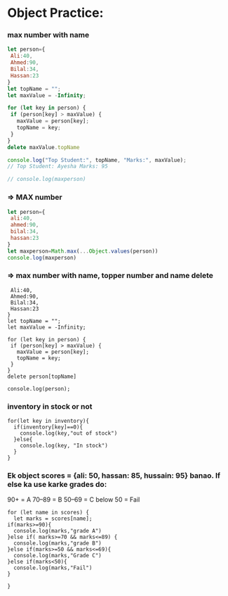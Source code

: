 # Object Practice:
 ### max number with name

 ```javascript
let person={
  Ali:40,
  Ahmed:90,
  Bilal:34,
  Hassan:23
}
let topName = "";
let maxValue = -Infinity;

for (let key in person) {
  if (person[key] > maxValue) {
    maxValue = person[key];
    topName = key;
  }
}
delete maxValue.topName

console.log("Top Student:", topName, "Marks:", maxValue);
// Top Student: Ayesha Marks: 95

// console.log(maxperson) 
 ```

### => MAX number 

 ```javascript
let person={
  ali:40,
  ahmed:90,
  bilal:34,
  hassan:23
}
let maxperson=Math.max(...Object.values(person))
console.log(maxperson)
 ```
### => max number with name, topper number and name delete
``` let person={
 Ali:40,
 Ahmed:90,
 Bilal:34,
 Hassan:23
}
let topName = "";
let maxValue = -Infinity;

for (let key in person) {
 if (person[key] > maxValue) {
   maxValue = person[key];
   topName = key;
 }
}
delete person[topName]

console.log(person); 
```
### inventory in stock or not
``` let inventory = {pen: 10, pencil: 0, eraser: 5} 
for(let key in inventory){
  if(inventory[key]==0){
    console.log(key,"out of stock")
  }else{
    console.log(key, "In stock")
  }
}
```
### Ek object scores = {ali: 50, hassan: 85, hussain: 95} banao. If else ka use karke grades do:
90+ = A
70–89 = B
50–69 = C
below 50 = Fail
``` let scores = {ali: 50, hassan: 85, hussain: 95}
for (let name in scores) {
  let marks = scores[name];
if(marks>=90){
  console.log(marks,"grade A")
}else if( marks>=70 && marks<=89) {
  console.log(marks,"grade B")
}else if(marks>=50 && marks<=69){
  console.log(marks,"Grade C")
}else if(marks<50){
  console.log(marks,"Fail")
}
  
}
```
